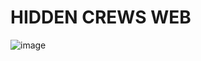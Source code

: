 # HIDDEN CREWS WEB

![image](https://github.com/aadrii04/HiddenCrewsWeb/assets/145559112/e0bee96b-0bc9-4285-a8a5-8ec44d18e5ec)
